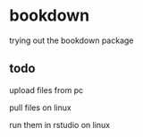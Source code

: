 # bookdown
trying out the bookdown package

## todo 

upload files from pc 

pull files on linux 

run them in rstudio on linux  
